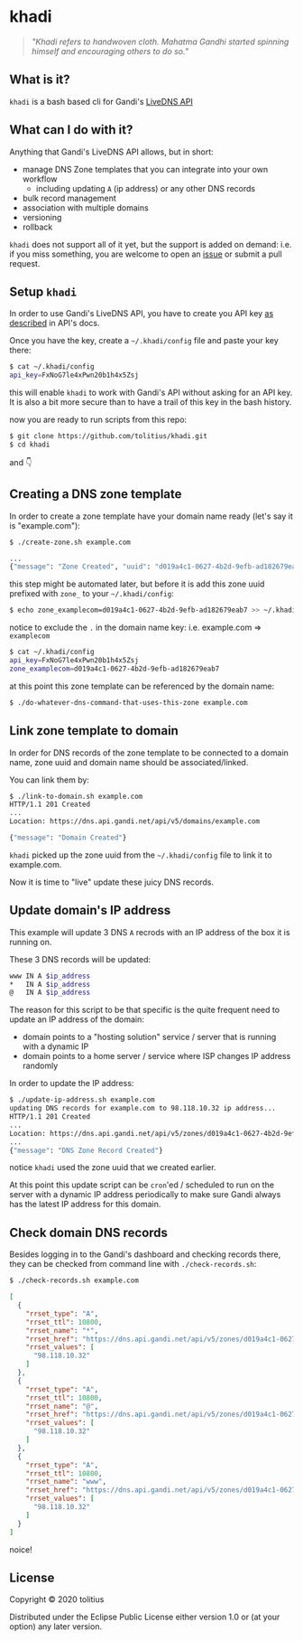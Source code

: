 # khadi

> _"Khadi refers to handwoven cloth. Mahatma Gandhi started spinning himself and encouraging others to do so."_

## What is it?

`khadi` is a bash based cli for Gandi's [LiveDNS API](https://doc.livedns.gandi.net/)

## What can I do with it?

Anything that Gandi's LiveDNS API allows, but in short:

* manage DNS Zone templates that you can integrate into your own workflow
  - including updating `A` (ip address) or any other DNS records
* bulk record management
* association with multiple domains
* versioning
* rollback

`khadi` does not support all of it yet, but the support is added on demand: i.e. if you miss something, you are welcome to open an [issue](https://github.com/tolitius/khadi/issues) or submit a pull request.

## Setup `khadi`

In order to use Gandi's LiveDNS API, you have to create you API key [as described](https://doc.livedns.gandi.net/#step-1-get-your-api-key) in API's docs.

Once you have the key, create a `~/.khadi/config` file and paste your key there:

```bash
$ cat ~/.khadi/config
api_key=FxNoG7le4xPwn20b1h4x5Zsj
```

this will enable `khadi` to work with Gandi's API without asking for an API key. It is also a bit more secure than to have a trail of this key in the bash history.

now you are ready to run scripts from this repo:

```bash
$ git clone https://github.com/tolitius/khadi.git
$ cd khadi
```

and :point_down:

## Creating a DNS zone template

In order to create a zone template have your domain name ready (let's say it is "example.com"):

```bash
$ ./create-zone.sh example.com

...
{"message": "Zone Created", "uuid": "d019a4c1-0627-4b2d-9efb-ad182679eab7"}
```

this step might be automated later, but before it is add this zone uuid prefixed with `zone_` to your `~/.khadi/config`:

```bash
$ echo zone_examplecom=d019a4c1-0627-4b2d-9efb-ad182679eab7 >> ~/.khadi/config
```

notice to exclude the `.` in the domain name key: i.e. example.com => `examplecom`

```bash
$ cat ~/.khadi/config
api_key=FxNoG7le4xPwn20b1h4x5Zsj
zone_examplecom=d019a4c1-0627-4b2d-9efb-ad182679eab7
```

at this point this zone template can be referenced by the domain name:

```bash
$ ./do-whatever-dns-command-that-uses-this-zone example.com
```

## Link zone template to domain

In order for DNS records of the zone template to be connected to a domain name, zone uuid and domain name should be associated/linked.

You can link them by:

```bash
$ ./link-to-domain.sh example.com
HTTP/1.1 201 Created
...
Location: https://dns.api.gandi.net/api/v5/domains/example.com

{"message": "Domain Created"}
```

`khadi` picked up the zone uuid from the `~/.khadi/config` file to link it to example.com.

Now it is time to "live" update these juicy DNS records.

## Update domain's IP address

This example will update 3 DNS `A` recrods with an IP address of the box it is running on.

These 3 DNS records will be updated:

```bash
www IN A $ip_address
*   IN A $ip_address
@   IN A $ip_address
```

The reason for this script to be that specific is the quite frequent need to update an IP address of the domain:

* domain points to a "hosting solution" service / server that is running with a dynamic IP
* domain points to a home server / service where ISP changes IP address randomly

In order to update the IP address:

```bash
$ ./update-ip-address.sh example.com
updating DNS records for example.com to 98.118.10.32 ip address...
HTTP/1.1 201 Created
...
Location: https://dns.api.gandi.net/api/v5/zones/d019a4c1-0627-4b2d-9efb-ad182679eab7/records
...
{"message": "DNS Zone Record Created"}
```

notice `khadi` used the zone uuid that we created earlier.

At this point this update script can be `cron`'ed / scheduled to run on the server with a dynamic IP address periodically to make sure Gandi always has the latest IP address for this domain.

## Check domain DNS records

Besides logging in to the Gandi's dashboard and checking records there, they can be checked from command line with `./check-records.sh`:

```bash
$ ./check-records.sh example.com
```
```json
[
  {
    "rrset_type": "A",
    "rrset_ttl": 10800,
    "rrset_name": "*",
    "rrset_href": "https://dns.api.gandi.net/api/v5/zones/d019a4c1-0627-4b2d-9efb-ad182679eab7/records/%2A/A",
    "rrset_values": [
      "98.118.10.32"
    ]
  },
  {
    "rrset_type": "A",
    "rrset_ttl": 10800,
    "rrset_name": "@",
    "rrset_href": "https://dns.api.gandi.net/api/v5/zones/d019a4c1-0627-4b2d-9efb-ad182679eab7/records/%40/A",
    "rrset_values": [
      "98.118.10.32"
    ]
  },
  {
    "rrset_type": "A",
    "rrset_ttl": 10800,
    "rrset_name": "www",
    "rrset_href": "https://dns.api.gandi.net/api/v5/zones/d019a4c1-0627-4b2d-9efb-ad182679eab7/records/www/A",
    "rrset_values": [
      "98.118.10.32"
    ]
  }
]
```

noice!

## License

Copyright © 2020 tolitius

Distributed under the Eclipse Public License either version 1.0 or (at
your option) any later version.
